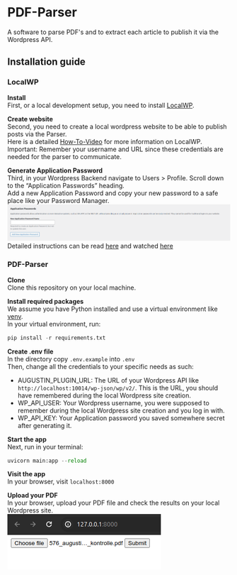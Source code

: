 # PDF-Parser

A software to parse PDF's and to extract each article to publish it via the Wordpress API.

## Installation guide

### LocalWP

**Install**\
First, or a local development setup, you need to install [LocalWP](https://localwp.com/help-docs/getting-started/installing-local/).

**Create website**\
Second, you need to create a local wordpress website to be able to publish posts via the Parser.\
Here is a detailed [How-To-Video](https://www.youtube.com/watch?v=KXQFpUnCgrE) for more information on LocalWP.\
Important: Remember your username and URL since these credentials are needed for the parser to communicate.

**Generate Application Password**\
Third, in your Wordpress Backend navigate to Users > Profile. Scroll down to the “Application Passwords” heading.\
Add a new Application Password and copy your new password to a safe place like your Password Manager.\
![Screenshot](docs/wordpress-application-passwords.png)
Detailed instructions can be read [here](https://www.paidmembershipspro.com/create-application-password-wordpress/) and watched [here](https://www.youtube.com/watch?v=bsz6hb1EUMY)

### PDF-Parser

**Clone**\
Clone this repository on your local machine.

**Install required packages**\
We assume you have Python installed and use a virtual environment like [venv](https://www.freecodecamp.org/news/virtualenv-with-virtualenvwrapper-on-ubuntu-18-04/).\
In your virtual environment, run:
```python
pip install -r requirements.txt
```

**Create .env file**\
In the directory copy `.env.example` into `.env`\
Then, change all the credentials to your specific needs as such:
- AUGUSTIN_PLUGIN_URL: The URL of your Wordpress API like `http://localhost:10014/wp-json/wp/v2/`. This is the URL, you should have remembered during the local Wordpress site creation.
- WP_API_USER: Your Wordpress username, you were supposed to remember during the local Wordpress site creation and you log in with.
- WP_API_KEY: Your Application password you saved somewhere secret after generating it.

**Start the app**\
Next, run in your terminal:
```python
uvicorn main:app --reload
```

**Visit the app**\
In your browser, visit `localhost:8000`

**Upload your PDF**\
In your browser, upload your PDF file and check the results on your local Wordpress site.\
![GUI of PDF-Parser](docs/pdf-parser-gui.png)

